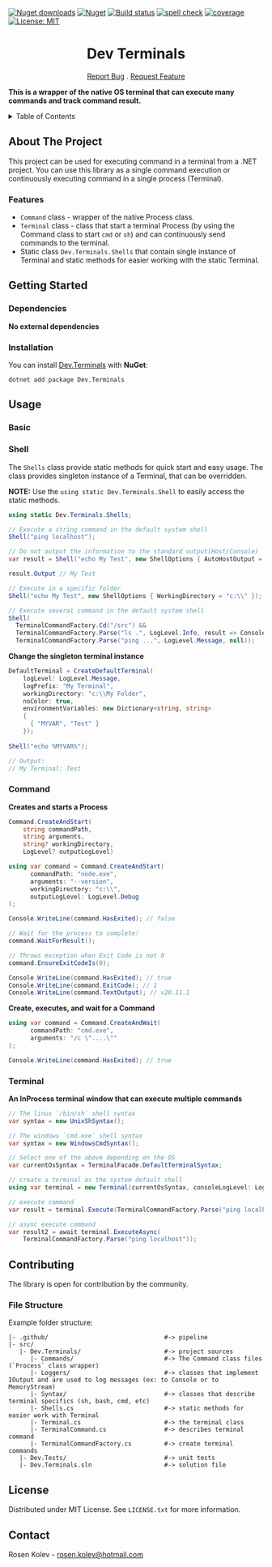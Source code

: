 [![Nuget downloads](https://img.shields.io/nuget/v/dev.terminals.svg)](https://www.nuget.org/packages/Dev.Terminals/)
[![Nuget](https://img.shields.io/nuget/dt/dev.terminals)](https://www.nuget.org/packages/Dev.Terminals/)
[![Build status](https://github.com/rosenkolev/dev-terminals/actions/workflows/github-actions.yml/badge.svg)](https://github.com/rosenkolev/dev-terminals/actions/workflows/github-actions.yml)
[![spell check](https://github.com/rosenkolev/dev-terminals/actions/workflows/spell-check.yml/badge.svg)](https://github.com/rosenkolev/dev-terminals/actions/workflows/spell-check.yml)
[![coverage](https://codecov.io/gh/rosenkolev/dev-terminals/branch/main/graph/badge.svg?token=V9E0GSDN34)](https://codecov.io/gh/rosenkolev/dev-terminals)
[![License: MIT](https://img.shields.io/badge/License-MIT-yellow.svg)](https://github.com/rosenkolev/dev-terminals/blob/main/LICENSE)

<!-- cspell:ignore Rosen,Kolev,MYVAR -->
<center>

  # Dev Terminals
  
  [Report Bug](/issues) . [Request Feature](/issues)

</center>

**This is a wrapper of the native OS terminal that can execute many commands and track command result.**

<details>
<summary>Table of Contents</summary>

1. [About The Project](#about-the-project)
   * [Features](#features)
1. [Getting Started](#getting-started)
   * [Dependencies](#dependencies)
   * [Installation](#installation)
1. [Usage](#usage)
1. [Contributing](#contributing)
1. [License](#license)
1. [Contact](#contact)

</details>

## About The Project

This project can be used for executing command in a terminal from a .NET project. You can use this
library as a single command execution or continuously executing command in a single process (Terminal).

### Features

* `Command` class - wrapper of the native Process class.
* `Terminal` class - class that start a terminal Process (by using the Command class to start
  `cmd` or `sh`) and can continuously send commands to the terminal.
* Static class `Dev.Terminals.Shells` that contain single instance of Terminal and static methods
  for easier working with the static Terminal.

## Getting Started

### Dependencies

**No external dependencies**

### Installation

You can install [Dev.Terminals](https://www.nuget.org/packages/Dev.Terminals/) with **NuGet**:

```shell
dotnet add package Dev.Terminals 
```

## Usage

### Basic

### Shell

The `Shells` class provide static methods for quick start and easy usage.
The class provides singleton instance of a Terminal, that can be overridden.

**NOTE:** Use the `using static Dev.Terminals.Shell` to easily access the static methods.

```csharp
using static Dev.Terminals.Shells;

// Execute a string command in the default system shell
Shell("ping localhost");

// Do not output the information to the standard output(Host/Console)
var result = Shell("echo My Test", new ShellOptions { AutoHostOutput = false });

result.Output // My Test

// Execute in a specific folder
Shell("echo My Test", new ShellOptions { WorkingDirectory = "c:\\" });

// Execute several command in the default system shell
Shell(
  TerminalCommandFactory.Cd("/src") &&
  TerminalCommandFactory.Parse("ls .", LogLevel.Info, result => Console.WriteLine(result.Output)) &
  TerminalCommandFactory.Parse("ping ...", LogLevel.Message, null));
```

**Change the singleton terminal instance**

```csharp
DefaultTerminal = CreateDefaultTerminal(
	logLevel: LogLevel.Message,
	logPrefix: "My Terminal",
	workingDirectory: "c:\\My Folder",
	noColor: true,
	environmentVariables: new Dictionary<string, string>
	{
	  { "MYVAR", "Test" }
	});
	
Shell("echo %MYVAR%");

// Output:
// My Terminal: Test
```

### Command

**Creates and starts a Process**

```csharp
Command.CreateAndStart(
	string commandPath,
	string arguments,
	string? workingDirectory,
	LogLevel? outputLogLevel)
```

```csharp
using var command = Command.CreateAndStart(
      commandPath: "node.exe",
      arguments: "--version",
      workingDirectory: "c:\\",
      outputLogLevel: LogLevel.Debug
);

Console.WriteLine(command.HasExited); // false

// Wait for the process to complete!
command.WaitForResult();

// Throws exception when Exit Code is not 0
command.EnsureExitCodeIs(0);

Console.WriteLine(command.HasExited); // true
Console.WriteLine(command.ExitCode); // 1
Console.WriteLine(command.TextOutput); // v20.11.1
```

**Create, executes, and wait for a Command**

```csharp
using var command = Command.CreateAndWait(
      commandPath: "cmd.exe",
      arguments: "/c \"....\""
);

Console.WriteLine(command.HasExited); // true
```

### Terminal

**An InProcess terminal window that can execute multiple commands**

```csharp
// The linux `/bin/sh` shell syntax
var syntax = new UnixShSyntax();

// The windows `cmd.exe` shell syntax
var syntax = new WindowsCmdSyntax();

// Select one of the above depending on the OS
var currentOsSyntax = TerminalFacade.DefaultTerminalSyntax;

// create a terminal as the system default shell
using var terminal = new Terminal(currentOsSyntax, consoleLogLevel: LogLevel.Verbose, workingDirectory: "c:\\");

// execute command
var result = terminal.Execute(TerminalCommandFactory.Parse("ping localhost"));

// async execute command
var result2 = await terminal.ExecuteAsync(
	TerminalCommandFactory.Parse("ping localhost"));
```

## Contributing

The library is open for contribution by the community.

### File Structure

Example folder structure:
```shell
|- .github/                                #-> pipeline
|- src/
   |- Dev.Terminals/                       #-> project sources
      |- Commands/                         #-> The Command class files (`Process` class wrapper)
	  |- Loggers/                          #-> classes that implement IOutput and are used to log messages (ex: to Console or to MemoryStream) 
	  |- Syntax/	                       #-> classes that describe terminal specifics (sh, bash, cmd, etc)
	  |- Shells.cs                         #-> static methods for easier work with Terminal
	  |- Terminal.cs                       #-> the terminal class
	  |- TerminalCommand.cs                #-> describes terminal command
	  |- TerminalCommandFactory.cs         #-> create terminal commands
   |- Dev.Tests/                           #-> unit tests   
   |- Dev.Terminals.sln                    #-> solution file
```

## License

Distributed under MIT License. See `LICENSE.txt` for more information.

## Contact

Rosen Kolev - rosen.kolev@hotmail.com

